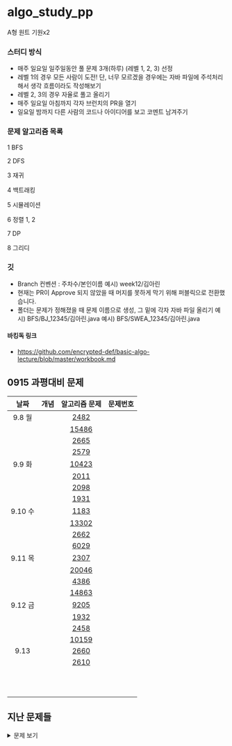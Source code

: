 # algo_study_pp

A형 원트 기원x2

### 스터디 방식

- 매주 일요일 일주일동안 풀 문제 3개(하루) (레벨 1, 2, 3) 선정
- 레벨 1의 경우 모든 사람이 도전! 단, 너무 모르겠을 경우에는 자바 파일에 주석처리 해서 생각 흐름이라도 작성해보기
- 레벨 2, 3의 경우 자율로 풀고 올리기
- 매주 일요일 아침까지 각자 브런치의 PR을 열기
- 일요일 밤까지 다른 사람의 코드나 아이디어를 보고 코멘트 남겨주기

### 문제 알고리즘 목록

1 BFS

2 DFS

3 재귀

4 백트래킹

5 시뮬레이션

6 정렬 1, 2

7 DP

8 그리디

### 깃

- Branch 컨벤션 : 주차수/본인이름
  예시) week12/김아린
- 현재는 PR이 Approve 되지 않았을 때 머지를 못하게 막기 위해 퍼블릭으로 전환했습니다.
- 폴더는 문제가 정해졌을 때 문제 이름으로 생성, 그 밑에 각자 자바 파일 올리기
  예시) BFS/BJ_12345/김아린.java
  예시) BFS/SWEA_12345/김아린.java

#### 바킹독 링크
- https://github.com/encrypted-def/basic-algo-lecture/blob/master/workbook.md

## 0915 과평대비 문제

|     날짜     | 개념  | 알고리즘 문제 | 문제번호 |
| :--------: | :-: | :-----: | :--: |
|    9.8 월     |     |     [2482](https://www.acmicpc.net/problem/2482)    |      |
|         |     |    [15486](https://www.acmicpc.net/problem/15486)     |      |
|         |     |    [2665](https://www.acmicpc.net/problem/2665)     |      |
|         |     |     [2579](https://www.acmicpc.net/problem/2579)    |      |
|    9.9 화     |     |    [10423](https://www.acmicpc.net/problem/10423)     |      |
|         |     |     [2011](https://www.acmicpc.net/problem/2011)    |      |
|         |     |     [2098](https://www.acmicpc.net/problem/2098)    |      |
|         |     |    [1931](https://www.acmicpc.net/problem/1931)     |      |
|    9.10 수     |     |     [1183](https://jungol.co.kr/problem/1183)    |      |
|         |     |     [13302](https://www.acmicpc.net/problem/13302)    |      |
|         |     |     [2662](https://www.acmicpc.net/problem/2662)    |      |
|         |     |     [6029](https://www.acmicpc.net/workbook/view/6029)    |      |
|    9.11 목     |     |     [2307](https://www.acmicpc.net/problem/2307)    |      |
|         |     |    [20046](https://www.acmicpc.net/problem/20046)     |      |
|         |     |     [4386](https://www.acmicpc.net/problem/4386)    |      |
|         |     |    [14863](https://www.acmicpc.net/problem/14863)     |      |
|   9.12 금      |     |     [9205](https://www.acmicpc.net/problem/9205)    |      |
|         |     |     [1932](https://www.acmicpc.net/problem/1932)    |      |
|         |     |    [2458](https://www.acmicpc.net/problem/2458)     |      |
|         |     |     [10159](https://www.acmicpc.net/problem/10159)    |      |
|     9.13     |     |     [2660](https://www.acmicpc.net/problem/2660)    |      |
|         |     |    [2610](https://www.acmicpc.net/problem/2610)     |      |
|         |     |     []()    |      |
|         |     |     []()    |      |
|         |     |    []()     |      |
|         |     |     []()    |      |
|         |     |     []()    |      |
|         |     |    []()     |      |
|         |     |     []()    |      |
|         |     |     []()    |      |
|         |     |    []()     |      |
|         |     |     []()    |      |
|         |     |     []()    |      |

## 지난 문제들

<details>
<summary>문제 보기</summary>
<div markdown="1">


|     날짜     | 개념  | 알고리즘 문제 | 문제번호 |
| :--------: | :-: | :-----: | :--: |
|    |   BFS  |    [벽 부수고 이동하기](https://www.acmicpc.net/problem/2206)     |    2206  |
|         |   BFS  |     [유기농 배추](https://www.acmicpc.net/problem/1012)    |   1012   |
|         |   BFS  |     [DFS와 BFS](https://www.acmicpc.net/problem/1260)    |   1260   |
|   |   BFS  |    [선 긋기](https://www.acmicpc.net/problem/2170)     |   2170   |
|         |   BFS  |     [단지번호붙이기](https://www.acmicpc.net/problem/2667)    |   2667   |
|         |   BFS  |     [미로 탐색](https://www.acmicpc.net/problem/2178)    |   2178   |
|   |   BFS  |    [숫자 정사각형](https://www.acmicpc.net/problem/1051)     |   1051   |
|         |   BFS  |    [다리 만들기2](https://www.acmicpc.net/problem/17472)     |   17472   |
|    |   BFS  |    [프로세서 연결하기](https://swexpertacademy.com/main/code/problem/problemDetail.do?contestProbId=AV4suNtaXFEDFAUf)     |   1767   |
|         |   백트래킹  |    [N과M(1)](https://www.acmicpc.net/problem/15649)     |   15649   |
|         |   백트래킹  |     [N과M(2)](https://www.acmicpc.net/problem/15650)    |   15650   |
|   |   백트래킹  |     [N과M(3)](https://www.acmicpc.net/problem/15651)    |   15651   |
|         |   재귀  |    [재귀함수가 뭔가요?](https://www.acmicpc.net/problem/17478)     |   17478   |
|         |   재귀  |    [로봇언어](https://swexpertacademy.com/main/code/problem/problemDetail.do?problemLevel=3&passFilterYn=Y&contestProbId=AZVqPrHaAy_HBIOy&categoryId=AZVqPrHaAy_HBIOy&categoryType=CODE&problemTitle=&orderBy=SUBMIT_COUNT&selectCodeLang=ALL&select-1=P&pageSize=10&pageIndex=4)     |   24001   |
|         |   재귀  |    [최대상금](https://swexpertacademy.com/main/code/problem/problemDetail.do?problemLevel=3&contestProbId=AV15Khn6AN0CFAYD&categoryId=AV15Khn6AN0CFAYD&categoryType=CODE&problemTitle=&orderBy=INQUERY_COUNT&selectCodeLang=ALL&select-1=3&pageSize=10&pageIndex=1)     |   1244   |
|         |   투 포인터/슬라이딩윈도우  |     [수들의 합2](https://www.acmicpc.net/problem/2003)    |    2003  |
|         |   투 포인터/슬라이딩윈도우  |    [수열](https://www.acmicpc.net/problem/2559)     |   2559   |
|   |   투 포인터/슬라이딩윈도우  |     [게으른 백곰](https://www.acmicpc.net/problem/10025)    |   10025   |
|   |   정렬  |     [N번째 큰 수](https://www.acmicpc.net/problem/2075)    |   2075   |
|   |   슬라이딩 윈도우  |     [문자열 교환](https://www.acmicpc.net/problem/1522)    |   1522   |
| 8.4 월   |   시뮬레이션  |    [스타트와 링크](https://www.acmicpc.net/problem/14889)     |   14889   |
|         |   시뮬레이션  |    [iSharp](https://www.acmicpc.net/problem/3568)     |   3568   |
|         |   시뮬레이션  |     [거북이](https://www.acmicpc.net/problem/8911)    |   8911   |
| 8.5 화  |   시뮬레이션  |   [치킨 배달](https://www.acmicpc.net/problem/15686)     |   15686   |
|         |   시뮬레이션  |    [괄호의 값](https://www.acmicpc.net/problem/2504)     |   2504   |
|         |   시뮬레이션  |      [Puyo Puyo](https://www.acmicpc.net/problem/11559)   |   11559   |
| 8.6 수  |   정렬 1, 2  |     [수 정렬하기 2](https://www.acmicpc.net/problem/2751)    |   2751   |
|         |   정렬 1, 2  |     [수 정렬하기 5](https://www.acmicpc.net/problem/15688)    |   15688   |
|         |   정렬 1, 2  |     [나이순 정렬](https://www.acmicpc.net/problem/10814)    |   10814   |
|  8.7 목  |   정렬 1, 2  |     [역원소 정렬](https://www.acmicpc.net/problem/5648)    |   5648   |
|         |   정렬 1, 2  |     [빈도 정렬](https://www.acmicpc.net/problem/2910)    |   2910   |
|         |   정렬 1, 2  |     [먹을 것인가 먹힐 것인가](https://www.acmicpc.net/problem/7795)    |   7795   |
| 8.8 금  |   DP  |     [계단 오르기](https://www.acmicpc.net/problem/2579)    |   2579   |
|         |   BFS  |     [벽 부수고 이동하기 2](https://www.acmicpc.net/problem/14442)    |   14442   |
|         |   BFS  |    [말이 되고픈 원숭이](https://www.acmicpc.net/problem/1600)     |   1600   |
| 8.9 토  |   BFS  |     [안전 영역](https://www.acmicpc.net/problem/2468)    |   2468   |
|         |   BFS  |     [나이트의 이동](https://www.acmicpc.net/problem/7562)    |   7562   |
|         |   BFS  |     [토마토](https://www.acmicpc.net/problem/7569)    |    7569  |
| 8.11 월   |   그리디  |    [동전 0](https://www.acmicpc.net/problem/11047)     |    11047  |
|         |   그리디  |     [로프](https://www.acmicpc.net/problem/2217)    |   2217   |
|         |   그리디  |     [회의실 배정](https://www.acmicpc.net/problem/1931)    |   1931   |
| 8.12 화  |   그리디  |    [선 긋기](https://www.acmicpc.net/problem/2170)     |   2170   |
|         |   그리디  |     [강의실 배정](https://www.acmicpc.net/problem/11000)    |   11000   |
|         |   그리디  |     [멀티탭 스케줄링](https://www.acmicpc.net/problem/1700)    |   1700   |
| 8.13 수  |   A형 대비 문제  |    [보급로](https://swexpertacademy.com/main/code/problem/problemDetail.do?contestProbId=AV15QRX6APsCFAYD)     |   1249   |
|         |   A형 대비 문제  |    [다리 만들기2](https://www.acmicpc.net/problem/17472)     |   17472   |
|         |   A형 대비 문제  |     [장훈이의 높은 선반](https://swexpertacademy.com/main/code/problem/problemDetail.do?contestProbId=AV2b7Yf6ABcBBASw)    |   1486   |
|  8.14 목  |   A형 대비 문제  |    [프로세서 연결하기](https://swexpertacademy.com/main/code/problem/problemDetail.do?contestProbId=AV4suNtaXFEDFAUf)     |   1767   |
|         |   A형 대비 문제  |     [핀볼 게임](https://swexpertacademy.com/main/code/problem/problemDetail.do?contestProbId=AWXRF8s6ezEDFAUo)    |   5650   |
| 8.15 금  |   A형 대비 문제  |     [보호 필름](https://swexpertacademy.com/main/code/problem/problemDetail.do?contestProbId=AV5V1SYKAaUDFAWu)    |   2112   |
|         |   A형 대비 문제  |    [준환이의 양팔저울](https://swexpertacademy.com/main/code/problem/problemDetail.do?contestProbId=AWAe7XSKfUUDFAUw)     |   3234   |
| 8.16 토  |   A형 대비 문제  |    [정사각형 방](https://swexpertacademy.com/main/code/problem/problemDetail.do?contestProbId=AV5LtJYKDzsDFAXc)     |   1861   |
|         |   A형 대비 문제  |     [장훈이의 높은 선반](https://swexpertacademy.com/main/code/problem/problemDetail.do?contestProbId=AV2b7Yf6ABcBBASw)    |   1486   |


<Week 2 추가문제>

[게리멘더링](https://www.acmicpc.net/problem/17471)
시뮬레이션 추가문제 - https://solved.ac/problems/tags/implementation?sort=solved&direction=desc&page=5

<Week 3 추가문제>

https://www.acmicpc.net/workbook/view/2771

> 시험과 비슷한 유형 문제들

[퇴사](http://boj.kr/14501)

[연산자 끼워넣기](http://boj.kr/14888)

[스타트와 링크](http://boj.kr/14889)

[경사로](http://boj.kr/14890)

[톱니바퀴](http://boj.kr/14891)

[나무 재테크](http://boj.kr/16235)

[아기상어](http://boj.kr/16236)

[캐슬 디펜스](http://boj.kr/17135)

[배열 돌리기 4](http://boj.kr/17406)

[게리맨더링](http://boj.kr/17471)

[다리만들기 2](http://boj.kr/17472)


</div>
</details>
